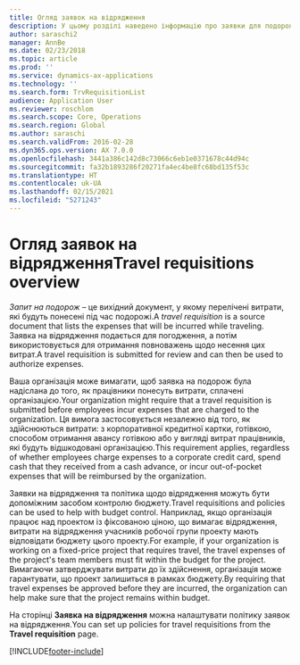 ```yaml
---
title: Огляд заявок на відрядження
description: У цьому розділі наведено інформацію про заявки для подорожі. У заявці на подорож документуються заплановані витрати на подорож.
author: saraschi2
manager: AnnBe
ms.date: 02/23/2018
ms.topic: article
ms.prod: ''
ms.service: dynamics-ax-applications
ms.technology: ''
ms.search.form: TrvRequisitionList
audience: Application User
ms.reviewer: roschlom
ms.search.scope: Core, Operations
ms.search.region: Global
ms.author: saraschi
ms.search.validFrom: 2016-02-28
ms.dyn365.ops.version: AX 7.0.0
ms.openlocfilehash: 3441a386c142d8c73066c6eb1e0371678c44d94c
ms.sourcegitcommit: fa32b1893286f20271fa4ec4be8fc68bd135f53c
ms.translationtype: HT
ms.contentlocale: uk-UA
ms.lasthandoff: 02/15/2021
ms.locfileid: "5271243"
---
```

# <a name="travel-requisitions-overview"></a><span data-ttu-id="9608a-104">Огляд заявок на відрядження</span><span class="sxs-lookup"><span data-stu-id="9608a-104">Travel requisitions overview</span></span>

<span data-ttu-id="9608a-105">*Запит на подорож* – це вихідний документ, у якому перелічені витрати, які будуть понесені під час подорожі.</span><span class="sxs-lookup"><span data-stu-id="9608a-105">A *travel requisition* is a source document that lists the expenses that will be incurred while traveling.</span></span> <span data-ttu-id="9608a-106">Заявка на відрядження подається для погодження, а потім використовується для отримання повноважень щодо несення цих витрат.</span><span class="sxs-lookup"><span data-stu-id="9608a-106">A travel requisition is submitted for review and can then be used to authorize expenses.</span></span>

<span data-ttu-id="9608a-107">Ваша організація може вимагати, щоб заявка на подорож була надіслана до того, як працівники понесуть витрати, сплачені організацією.</span><span class="sxs-lookup"><span data-stu-id="9608a-107">Your organization might require that a travel requisition is submitted before employees incur expenses that are charged to the organization.</span></span> <span data-ttu-id="9608a-108">Ця вимога застосовується незалежно від того, як здійснюються витрати: з корпоративної кредитної картки, готівкою, способом отримання авансу готівкою або у вигляді витрат працівників, які будуть відшкодовані організацією.</span><span class="sxs-lookup"><span data-stu-id="9608a-108">This requirement applies, regardless of whether employees charge expenses to a corporate credit card, spend cash that they received from a cash advance, or incur out-of-pocket expenses that will be reimbursed by the organization.</span></span>

<span data-ttu-id="9608a-109">Заявки на відрядження та політика щодо відрядження можуть бути допоміжним засобом контролю бюджету.</span><span class="sxs-lookup"><span data-stu-id="9608a-109">Travel requisitions and policies can be used to help with budget control.</span></span> <span data-ttu-id="9608a-110">Наприклад, якщо організація працює над проектом із фіксованою ціною, що вимагає відрядження, витрати на відрядження учасників робочої групи проекту мають відповідати бюджету цього проекту.</span><span class="sxs-lookup"><span data-stu-id="9608a-110">For example, if your organization is working on a fixed-price project that requires travel, the travel expenses of the project's team members must fit within the budget for the project.</span></span> <span data-ttu-id="9608a-111">Вимагаючи затверджувати витрати до їх здійснення, організація може гарантувати, що проект залишиться в рамках бюджету.</span><span class="sxs-lookup"><span data-stu-id="9608a-111">By requiring that travel expenses be approved before they are incurred, the organization can help make sure that the project remains within budget.</span></span>

<span data-ttu-id="9608a-112">На сторінці **Заявка на відрядження** можна налаштувати політику заявок на відрядження.</span><span class="sxs-lookup"><span data-stu-id="9608a-112">You can set up policies for travel requisitions from the **Travel requisition** page.</span></span>


[!INCLUDE[footer-include](../includes/footer-banner.md)]